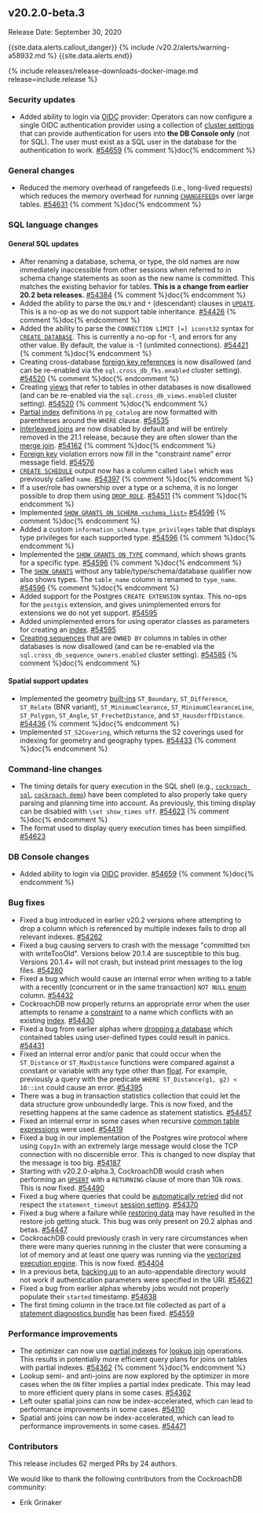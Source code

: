 ## v20.2.0-beta.3

Release Date: September 30, 2020

{{site.data.alerts.callout_danger}}
{% include /v20.2/alerts/warning-a58932.md %}
{{site.data.alerts.end}}

{% include releases/release-downloads-docker-image.md release=include.release %}

<h3 id="v20-2-0-beta-3-security-updates">Security updates</h3>

- Added ability to login via [OIDC](https://openid.net/connect/) provider: Operators can now configure a single OIDC authentication provider using a collection of [cluster settings](../v20.2/cluster-settings.html) that can provide authentication for users into **the DB Console only** (not for SQL). The user must exist as a SQL user in the database for the authentication to work. [#54659][#54659] {% comment %}doc{% endcomment %}

<h3 id="v20-2-0-beta-3-general-changes">General changes</h3>

- Reduced the memory overhead of rangefeeds (i.e., long-lived requests) which reduces the memory overhead for running [`CHANGEFEED`](../v20.2/stream-data-out-of-cockroachdb-using-changefeeds.html)s over large tables. [#54631][#54631] {% comment %}doc{% endcomment %}

<h3 id="v20-2-0-beta-3-sql-language-changes">SQL language changes</h3>

<h4 id="v20-2-0-beta-3-general-sql-updates">General SQL updates</h4>

- After renaming a database, schema, or type, the old names are now immediately inaccessible from other sessions when referred to in schema change statements as soon as the new name is committed. This matches the existing behavior for tables. **This is a change from earlier 20.2 beta releases.** [#54384][#54384] {% comment %}doc{% endcomment %}
- Added the ability to parse the `ONLY` and `*` (descendant) clauses in [`UPDATE`](../v20.2/update.html). This is a no-op as we do not support table inheritance. [#54426][#54426] {% comment %}doc{% endcomment %}
- Added the ability to parse the `CONNECTION LIMIT [=] iconst32` syntax for [`CREATE DATABASE`](../v20.2/create-database.html). This is currently a no-op for -1, and errors for any other value.  By default, the value is -1 (unlimited connections). [#54421][#54421] {% comment %}doc{% endcomment %}
- Creating cross-database [foreign key references](../v20.2/foreign-key.html) is now disallowed (and can be re-enabled via the `sql.cross_db_fks.enabled` cluster setting). [#54520][#54520] {% comment %}doc{% endcomment %}
- Creating [views](../v20.2/views.html) that refer to tables in other databases is now disallowed (and can be re-enabled via the `sql.cross_db_views.enabled` cluster setting). [#54520][#54520] {% comment %}doc{% endcomment %}
- [Partial index](../v20.2/partial-indexes.html) definitions in `pg_catalog` are now formatted with parentheses around the `WHERE` clause. [#54535][#54535]
- [Interleaved joins](../v20.2/interleave-in-parent.html) are now disabled by default and will be entirely removed in the 21.1 release, because they are often slower than the [merge join](../v20.2/joins.html#merge-joins). [#54162][#54162] {% comment %}doc{% endcomment %}
- [Foreign key](../v20.2/foreign-key.html) violation errors now fill in the "constraint name" error message field. [#54576][#54576]
- [`CREATE SCHEDULE`](../v20.2/create-schedule-for-backup.html) output now has a column called `label` which was previously called `name`. [#54397][#54397] {% comment %}doc{% endcomment %}
- If a user/role has ownership over a type or a schema, it is no longer possible to drop them using [`DROP ROLE`](../v20.2/drop-role.html). [#54511][#54511] {% comment %}doc{% endcomment %}
- Implemented [`SHOW GRANTS ON SCHEMA <schema_list>`](../v20.2/show-grants.html) [#54596][#54596] {% comment %}doc{% endcomment %}
- Added a custom `information_schema.type_privileges` table that displays type privileges for each supported type. [#54596][#54596] {% comment %}doc{% endcomment %}
- Implemented the [`SHOW GRANTS ON TYPE`](../v20.2/show-grants.html) command, which shows grants for a specific type. [#54596][#54596] {% comment %}doc{% endcomment %}
- The [`SHOW GRANTS`](../v20.2/show-grants.html) without any table/type/schema/database qualifier now also shows types. The `table_name` column is renamed to `type_name`. [#54596][#54596] {% comment %}doc{% endcomment %}
- Added support for the Postgres `CREATE EXTENSION` syntax. This no-ops for the `postgis` extension, and gives unimplemented errors for extensions we do not yet support. [#54595][#54595]
- Added unimplemented errors for using operator classes as parameters for creating an [index](../v20.2/indexes.html). [#54595][#54595]
- [Creating sequences](../v20.2/create-sequence.html) that are `OWNED BY` columns in tables in other databases is now disallowed (and can be re-enabled via the `sql.cross_db_sequence_owners.enabled` cluster setting). [#54585][#54585] {% comment %}doc{% endcomment %}

<h4 id="v20-2-0-beta-3-spatial-support-updates">Spatial support updates</h4>

- Implemented the geometry [built-ins](../v20.2/functions-and-operators.html) `ST_Boundary`, `ST_Difference`, `ST_Relate` (BNR variant), `ST_MinimumClearance`, `ST_MinimumClearanceLine`, `ST_Polygon`, `ST_Angle`, `ST_FrechetDistance`, and `ST_HausdorffDistance`. [#54436][#54436] {% comment %}doc{% endcomment %}
- Implemented `ST_S2Covering`, which returns the S2 coverings used for indexing for geometry and geography types. [#54433][#54433] {% comment %}doc{% endcomment %}

<h3 id="v20-2-0-beta-3-command-line-changes">Command-line changes</h3>

- The timing details for query execution in the SQL shell (e.g., [`cockroach sql`](../v20.2/cockroach-sql.html), [`cockroach demo`](../v20.2/cockroach-sql.html)) have been completed to also properly take query parsing and planning time into account. As previously, this timing display can be disabled with `\set show_times off`. [#54623][#54623] {% comment %}doc{% endcomment %}
- The format used to display query execution times has been simplified. [#54623][#54623]

<h3 id="v20-2-0-beta-3-db-console-changes">DB Console changes</h3>

- Added ability to login via [OIDC](https://openid.net/connect/) provider. [#54659][#54659] {% comment %}doc{% endcomment %}

<h3 id="v20-2-0-beta-3-bug-fixes">Bug fixes</h3>

- Fixed a bug introduced in earlier v20.2 versions where attempting to drop a column which is referenced by multiple indexes fails to drop all relevant indexes. [#54262][#54262]
- Fixed a bug causing servers to crash with the message "committed txn with writeTooOld". Versions below 20.1.4 are susceptible to this bug. Versions 20.1.4+ will not crash, but instead print messages to the log files. [#54280][#54280]
- Fixed a bug which would cause an internal error when writing to a table with a recently (concurrent or in the same transaction) `NOT NULL` [enum](../v20.2/enum.html) column. [#54432][#54432]
- CockroachDB now properly returns an appropriate error when the user attempts to rename a [constraint](../v20.2/constraints.html) to a name which conflicts with an existing [index](../v20.2/indexes.html). [#54430][#54430]
- Fixed a bug from earlier alphas where [dropping a database](../v20.2/drop-database.html) which contained tables using user-defined types could result in panics. [#54431][#54431]
- Fixed an internal error and/or panic that could occur when the `ST_Distance` or `ST_MaxDistance` functions were compared against a constant or variable with any type other than [float](../v20.2/float.html). For example, previously a query with the predicate `WHERE ST_Distance(g1, g2) < 10::int` could cause an error. [#54395][#54395]
- There was a bug in transaction statistics collection that could let the data structure grow unboundedly large. This is now fixed, and the resetting happens at the same cadence as statement statistics. [#54457][#54457]
- Fixed an internal error in some cases when recursive [common table expressions](../v20.2/common-table-expressions.html) were used. [#54419][#54419]
- Fixed a bug in our implementation of the Postgres wire protocol where using `CopyIn` with an extremely large message would close the TCP connection with no discernible error. This is changed to now display that the message is too big. [#54187][#54187]
- Starting with v20.2.0-alpha.3, CockroachDB would crash when performing an [`UPSERT`](../v20.2/upsert.html) with a `RETURNING` clause of more than 10k rows. This is now fixed. [#54490][#54490]
- Fixed a bug where queries that could be [automatically retried](../v20.2/transactions.html#automatic-retries) did not respect the `statement_timeout` [session setting](../v20.2/set-vars.html). [#54370][#54370]
- Fixed a bug where a failure while [restoring data](../v20.2/restore.html) may have resulted in the restore job getting stuck. This bug was only present on 20.2 alphas and betas. [#54447][#54447]
- CockroachDB could previously crash in very rare circumstances when there were many queries running in the cluster that were consuming a lot of memory and at least one query was running via the [vectorized execution engine](../v20.2/vectorized-execution.html). This is now fixed. [#54404][#54404]
- In a previous beta, [backing up](../v20.2/backup.html) to an auto-appendable directory would not work if authentication parameters were specified in the URI. [#54621][#54621]
- Fixed a bug from earlier alphas whereby jobs would not properly populate their `started` timestamp. [#54638][#54638]
- The first timing column in the trace.txt file collected as part of a [statement diagnostics bundle](../v20.2/explain-analyze.html#debug-option) has been fixed. [#54559][#54559]

<h3 id="v20-2-0-beta-3-performance-improvements">Performance improvements</h3>

- The optimizer can now use [partial indexes](../v20.2/partial-indexes.html) for [lookup join](../v20.2/joins.html#lookup-joins) operations. This results in potentially more efficient query plans for joins on tables with partial indexes. [#54362][#54362] {% comment %}doc{% endcomment %}
- Lookup semi- and anti-joins are now explored by the optimizer in more cases when the `ON` filter implies a partial index predicate. This may lead to more efficient query plans in some cases. [#54362][#54362]
- Left outer spatial joins can now be index-accelerated, which can lead to performance improvements in some cases. [#54110][#54110]
- Spatial anti joins can now be index-accelerated, which can lead to performance improvements in some cases. [#54471][#54471]

<h3 id="v20-2-0-beta-3-contributors">Contributors</h3>

This release includes 62 merged PRs by 24 authors.

We would like to thank the following contributors from the CockroachDB community:

- Erik Grinaker

[#54110]: https://github.com/cockroachdb/cockroach/pull/54110
[#54162]: https://github.com/cockroachdb/cockroach/pull/54162
[#54187]: https://github.com/cockroachdb/cockroach/pull/54187
[#54257]: https://github.com/cockroachdb/cockroach/pull/54257
[#54262]: https://github.com/cockroachdb/cockroach/pull/54262
[#54280]: https://github.com/cockroachdb/cockroach/pull/54280
[#54361]: https://github.com/cockroachdb/cockroach/pull/54361
[#54362]: https://github.com/cockroachdb/cockroach/pull/54362
[#54370]: https://github.com/cockroachdb/cockroach/pull/54370
[#54379]: https://github.com/cockroachdb/cockroach/pull/54379
[#54384]: https://github.com/cockroachdb/cockroach/pull/54384
[#54395]: https://github.com/cockroachdb/cockroach/pull/54395
[#54397]: https://github.com/cockroachdb/cockroach/pull/54397
[#54404]: https://github.com/cockroachdb/cockroach/pull/54404
[#54419]: https://github.com/cockroachdb/cockroach/pull/54419
[#54421]: https://github.com/cockroachdb/cockroach/pull/54421
[#54426]: https://github.com/cockroachdb/cockroach/pull/54426
[#54430]: https://github.com/cockroachdb/cockroach/pull/54430
[#54431]: https://github.com/cockroachdb/cockroach/pull/54431
[#54432]: https://github.com/cockroachdb/cockroach/pull/54432
[#54433]: https://github.com/cockroachdb/cockroach/pull/54433
[#54436]: https://github.com/cockroachdb/cockroach/pull/54436
[#54447]: https://github.com/cockroachdb/cockroach/pull/54447
[#54457]: https://github.com/cockroachdb/cockroach/pull/54457
[#54471]: https://github.com/cockroachdb/cockroach/pull/54471
[#54490]: https://github.com/cockroachdb/cockroach/pull/54490
[#54511]: https://github.com/cockroachdb/cockroach/pull/54511
[#54520]: https://github.com/cockroachdb/cockroach/pull/54520
[#54535]: https://github.com/cockroachdb/cockroach/pull/54535
[#54559]: https://github.com/cockroachdb/cockroach/pull/54559
[#54571]: https://github.com/cockroachdb/cockroach/pull/54571
[#54576]: https://github.com/cockroachdb/cockroach/pull/54576
[#54585]: https://github.com/cockroachdb/cockroach/pull/54585
[#54595]: https://github.com/cockroachdb/cockroach/pull/54595
[#54596]: https://github.com/cockroachdb/cockroach/pull/54596
[#54621]: https://github.com/cockroachdb/cockroach/pull/54621
[#54623]: https://github.com/cockroachdb/cockroach/pull/54623
[#54631]: https://github.com/cockroachdb/cockroach/pull/54631
[#54638]: https://github.com/cockroachdb/cockroach/pull/54638
[#54659]: https://github.com/cockroachdb/cockroach/pull/54659
[0331caff9]: https://github.com/cockroachdb/cockroach/commit/0331caff9
[38a5474c7]: https://github.com/cockroachdb/cockroach/commit/38a5474c7
[4b18d340a]: https://github.com/cockroachdb/cockroach/commit/4b18d340a
[7509e36c4]: https://github.com/cockroachdb/cockroach/commit/7509e36c4
[a663be0db]: https://github.com/cockroachdb/cockroach/commit/a663be0db
[c99f5ff27]: https://github.com/cockroachdb/cockroach/commit/c99f5ff27

